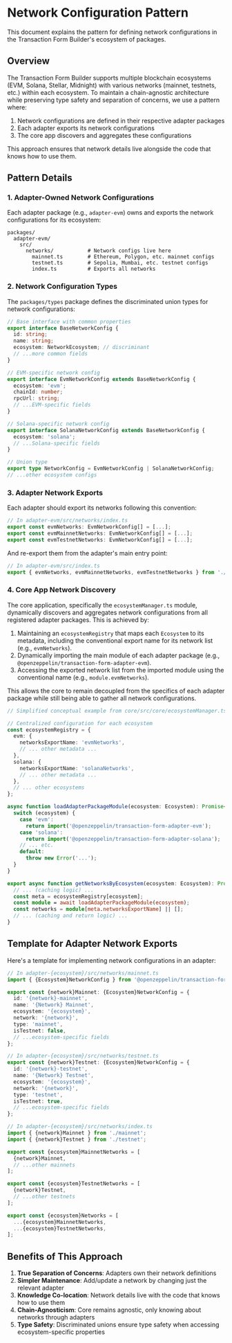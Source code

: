 # Network Configuration Pattern

This document explains the pattern for defining network configurations in the Transaction Form Builder's ecosystem of packages.

## Overview

The Transaction Form Builder supports multiple blockchain ecosystems (EVM, Solana, Stellar, Midnight) with various networks (mainnet, testnets, etc.) within each ecosystem. To maintain a chain-agnostic architecture while preserving type safety and separation of concerns, we use a pattern where:

1. Network configurations are defined in their respective adapter packages
2. Each adapter exports its network configurations
3. The core app discovers and aggregates these configurations

This approach ensures that network details live alongside the code that knows how to use them.

## Pattern Details

### 1. Adapter-Owned Network Configurations

Each adapter package (e.g., `adapter-evm`) owns and exports the network configurations for its ecosystem:

```
packages/
  adapter-evm/
    src/
      networks/           # Network configs live here
        mainnet.ts        # Ethereum, Polygon, etc. mainnet configs
        testnet.ts        # Sepolia, Mumbai, etc. testnet configs
        index.ts          # Exports all networks
```

### 2. Network Configuration Types

The `packages/types` package defines the discriminated union types for network configurations:

```typescript
// Base interface with common properties
export interface BaseNetworkConfig {
  id: string;
  name: string;
  ecosystem: NetworkEcosystem; // discriminant
  // ...more common fields
}

// EVM-specific network config
export interface EvmNetworkConfig extends BaseNetworkConfig {
  ecosystem: 'evm';
  chainId: number;
  rpcUrl: string;
  // ...EVM-specific fields
}

// Solana-specific network config
export interface SolanaNetworkConfig extends BaseNetworkConfig {
  ecosystem: 'solana';
  // ...Solana-specific fields
}

// Union type
export type NetworkConfig = EvmNetworkConfig | SolanaNetworkConfig;
// ...other ecosystem configs
```

### 3. Adapter Network Exports

Each adapter should export its networks following this convention:

```typescript
// In adapter-evm/src/networks/index.ts
export const evmNetworks: EvmNetworkConfig[] = [...];
export const evmMainnetNetworks: EvmNetworkConfig[] = [...];
export const evmTestnetNetworks: EvmNetworkConfig[] = [...];
```

And re-export them from the adapter's main entry point:

```typescript
// In adapter-evm/src/index.ts
export { evmNetworks, evmMainnetNetworks, evmTestnetNetworks } from './networks';
```

### 4. Core App Network Discovery

The core application, specifically the `ecosystemManager.ts` module, dynamically discovers and aggregates network configurations from all registered adapter packages. This is achieved by:

1.  Maintaining an `ecosystemRegistry` that maps each `Ecosystem` to its metadata, including the conventional export name for its network list (e.g., `evmNetworks`).
2.  Dynamically importing the main module of each adapter package (e.g., `@openzeppelin/transaction-form-adapter-evm`).
3.  Accessing the exported network list from the imported module using the conventional name (e.g., `module.evmNetworks`).

This allows the core to remain decoupled from the specifics of each adapter package while still being able to gather all network configurations.

```typescript
// Simplified conceptual example from core/src/core/ecosystemManager.ts

// Centralized configuration for each ecosystem
const ecosystemRegistry = {
  evm: {
    networksExportName: 'evmNetworks',
    // ... other metadata ...
  },
  solana: {
    networksExportName: 'solanaNetworks',
    // ... other metadata ...
  },
  // ... other ecosystems
};

async function loadAdapterPackageModule(ecosystem: Ecosystem): Promise<any> {
  switch (ecosystem) {
    case 'evm':
      return import('@openzeppelin/transaction-form-adapter-evm');
    case 'solana':
      return import('@openzeppelin/transaction-form-adapter-solana');
    // ... etc.
    default:
      throw new Error('...');
  }
}

export async function getNetworksByEcosystem(ecosystem: Ecosystem): Promise<NetworkConfig[]> {
  // ... (caching logic) ...
  const meta = ecosystemRegistry[ecosystem];
  const module = await loadAdapterPackageModule(ecosystem);
  const networks = module[meta.networksExportName] || [];
  // ... (caching and return logic) ...
}
```

## Template for Adapter Network Exports

Here's a template for implementing network configurations in an adapter:

```typescript
// In adapter-{ecosystem}/src/networks/mainnet.ts
import { {Ecosystem}NetworkConfig } from '@openzeppelin/transaction-form-types';

export const {network}Mainnet: {Ecosystem}NetworkConfig = {
  id: '{network}-mainnet',
  name: '{Network} Mainnet',
  ecosystem: '{ecosystem}',
  network: '{network}',
  type: 'mainnet',
  isTestnet: false,
  // ...ecosystem-specific fields
};

// In adapter-{ecosystem}/src/networks/testnet.ts
export const {network}Testnet: {Ecosystem}NetworkConfig = {
  id: '{network}-testnet',
  name: '{Network} Testnet',
  ecosystem: '{ecosystem}',
  network: '{network}',
  type: 'testnet',
  isTestnet: true,
  // ...ecosystem-specific fields
};

// In adapter-{ecosystem}/src/networks/index.ts
import { {network}Mainnet } from './mainnet';
import { {network}Testnet } from './testnet';

export const {ecosystem}MainnetNetworks = [
  {network}Mainnet,
  // ...other mainnets
];

export const {ecosystem}TestnetNetworks = [
  {network}Testnet,
  // ...other testnets
];

export const {ecosystem}Networks = [
  ...{ecosystem}MainnetNetworks,
  ...{ecosystem}TestnetNetworks,
];
```

## Benefits of This Approach

1. **True Separation of Concerns**: Adapters own their network definitions
2. **Simpler Maintenance**: Add/update a network by changing just the relevant adapter
3. **Knowledge Co-location**: Network details live with the code that knows how to use them
4. **Chain-Agnosticism**: Core remains agnostic, only knowing about networks through adapters
5. **Type Safety**: Discriminated unions ensure type safety when accessing ecosystem-specific properties
